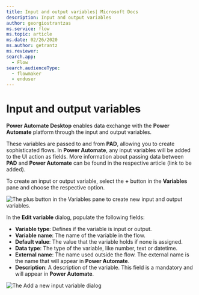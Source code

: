 ```yaml
---
title: Input and output variables| Microsoft Docs
description: Input and output variables
author: georgiostrantzas
ms.service: flow
ms.topic: article
ms.date: 02/26/2020
ms.author: getrantz
ms.reviewer:
search.app: 
  - Flow
search.audienceType: 
  - flowmaker
  - enduser
---
```


# Input and output variables

**Power Automate Desktop** enables data exchange with the **Power Automate** platform through the input and output variables.

These variables are passed to and from **PAD**, allowing you to create sophisticated flows. Ιn **Power Automate**, any input variables will be added to the UI action as fields. More information about passing data between **PAD** and **Power Automate** can be found in the respective article (link to be added).

To create an input or output variable, select the **+**  button in the **Variables** pane and choose the respective option.

![The plus button in the Variables pane to create new input and output variables.](../media/input-output-variables/create-input-output-variable.png)

  
In the **Edit variable** dialog, populate the following fields:
- **Variable type**: Defines if the variable is input or output.
- **Variable name**: The name of the variable in the flow.
- **Default value**: The value that the variable holds if none is assigned.
- **Data type**: The type of the variable, like number, text or datetime.
- **External name**: The name used outside the flow. The external name is the name that will appear in **Power Automate**.
- **Description**: A description of the variable. This field is a mandatory and will appear in **Power Automate**.

![The Add a new input variable dialog](../media/input-output-variables/Add-new-input-variable-window.png)